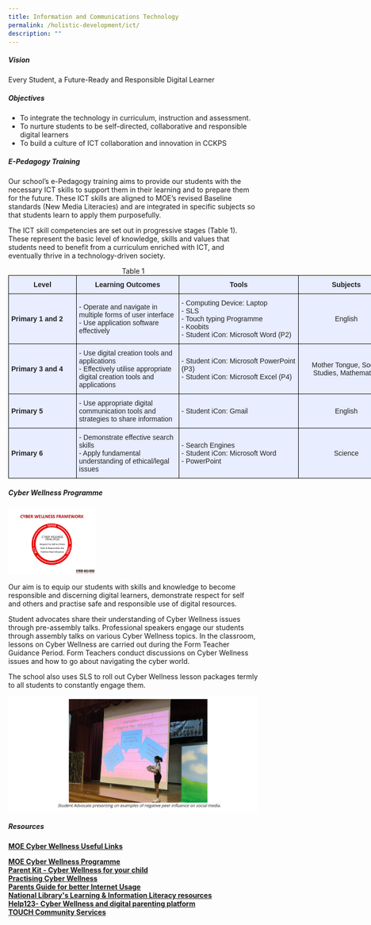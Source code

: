 ```yaml
---
title: Information and Communications Technology
permalink: /holistic-development/ict/
description: ""
---
```

##### **Vision**

Every Student, a Future-Ready and Responsible Digital Learner

##### **Objectives**

* To integrate the technology in curriculum, instruction and assessment.
* To nurture students to be self-directed, collaborative and responsible digital learners
* To build a culture of ICT collaboration and innovation in CCKPS

##### **E-Pedagogy Training**

Our school’s e-Pedagogy training aims to provide our students with the necessary ICT skills to support them in their learning and to prepare them for the future. These ICT skills are aligned to MOE’s revised Baseline standards (New Media Literacies) and are integrated in specific subjects so that students learn to apply them purposefully.

  

The ICT skill competencies are set out in progressive stages (Table 1). These represent the basic level of knowledge, skills and values that students need to benefit from a curriculum enriched with ICT, and eventually thrive in a technology-driven society.

<center>Table 1</center>

<style type="text/css">
.tg  {border-collapse:collapse;border-spacing:0;margin:0px auto;}
.tg td{border-color:black;border-style:solid;border-width:1px;font-family:Arial, sans-serif;font-size:14px;
  overflow:hidden;padding:10px 5px;word-break:normal;}
.tg th{border-color:black;border-style:solid;border-width:1px;font-family:Arial, sans-serif;font-size:14px;
  font-weight:normal;overflow:hidden;padding:10px 5px;word-break:normal;}
.tg .tg-xwen{background-color:#E8EDFF;color:#222;font-weight:bold;text-align:left;vertical-align:middle}
.tg .tg-1uvx{background-color:#E8EDFF;color:#222;font-weight:bold;text-align:center;vertical-align:middle}
.tg .tg-22b2{background-color:#E8EDFF;color:#222;text-align:center;vertical-align:middle}
.tg .tg-lr6o{background-color:#E8EDFF;color:#222;text-align:left;vertical-align:middle}
</style>
<table class="tg" style="undefined;table-layout: fixed; width: 779px">
<colgroup>
<col style="width: 137px">
<col style="width: 207px">
<col style="width: 242px">
<col style="width: 193px">
</colgroup>
<tbody>
  <tr>
    <td class="tg-1uvx">Level</td>
    <td class="tg-1uvx">Learning Outcomes</td>
    <td class="tg-1uvx">Tools</td>
    <td class="tg-1uvx">Subjects</td>
  </tr>
  <tr>
    <td class="tg-xwen">Primary 1 and 2</td>
    <td class="tg-lr6o">- Operate and navigate in multiple forms of user interface<br>- Use application software effectively</td>
    <td class="tg-lr6o">- Computing Device: Laptop<br>- SLS<br>- Touch typing Programme<br>- Koobits<br>- Student iCon: Microsoft Word (P2)</td>
    <td class="tg-22b2">English</td>
  </tr>
  <tr>
    <td class="tg-xwen">Primary 3 and 4</td>
    <td class="tg-lr6o">- Use digital creation tools and applications<br>- Effectively utilise appropriate digital creation tools and applications<br></td>
    <td class="tg-lr6o">- Student iCon: Microsoft PowerPoint (P3)<br>- Student iCon: Microsoft Excel (P4)</td>
    <td class="tg-22b2">Mother Tongue, Social Studies, Mathematics</td>
  </tr>
  <tr>
    <td class="tg-xwen">Primary 5</td>
    <td class="tg-lr6o">- Use appropriate digital communication tools and strategies to share information<br></td>
    <td class="tg-lr6o">- Student iCon: Gmail</td>
    <td class="tg-22b2">English</td>
  </tr>
  <tr>
    <td class="tg-xwen">Primary 6</td>
    <td class="tg-lr6o">- Demonstrate effective search skills<br>- Apply fundamental understanding of ethical/legal issues<br></td>
    <td class="tg-lr6o">- Search Engines<br>- Student iCon: Microsoft Word<br>- PowerPoint</td>
    <td class="tg-22b2">Science</td>
  </tr>
</tbody>
</table>

##### Cyber Wellness Programme

<img src="/images/ICT6.png" 
     style="width:35%">



Our aim is to equip our students with skills and knowledge to become responsible and discerning digital learners, demonstrate respect for self and others and practise safe and responsible use of digital resources.

  

Student advocates share their understanding of Cyber Wellness issues through pre-assembly talks. Professional speakers engage our students through assembly talks on various Cyber Wellness topics. In the classroom, lessons on Cyber Wellness are carried out during the Form Teacher Guidance Period. Form Teachers conduct discussions on Cyber Wellness issues and how to go about navigating the cyber world.

  

The school also uses SLS to roll out Cyber Wellness lesson packages termly to all students to constantly engage them.

![](/images/ict2.png)

##### Resources
**<u>MOE Cyber Wellness Useful Links</u>**

  

**[MOE Cyber Wellness Programme](https://www.moe.gov.sg/programmes/cyber-wellness/)**   
**[Parent Kit - Cyber Wellness for your child](http://go.gov.sg/moe-cyber-wellness)**   
**[Practising Cyber Wellness](https://beta.moe.gov.sg/programmes/cyber-wellness/)**   
**[Parents Guide for better Internet Usage](http://go.gov.sg/better-internet-sg)**   
**[National Library's Learning & Information Literacy resources](http://sure.nlb.gov.sg/)**   
**[Help123- Cyber Wellness and digital parenting platform](http://help123.sg/)**   
**[TOUCH Community Services](https://www.touch.org.sg/about-touch/our-services/touch-cyber-wellness-homepage)**